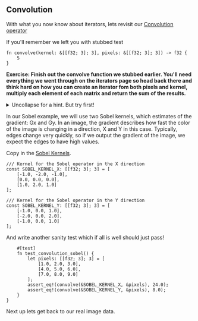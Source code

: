 ## Convolution

With what you now know about iterators, lets revisit our [Convolution operator](https://en.wikipedia.org/wiki/Kernel_(image_processing)#Convolution)

If you'll remember we left you with stubbed test
```rust, ignore
fn convolve(kernel: &[[f32; 3]; 3], pixels: &[[f32; 3]; 3]) -> f32 {
    5
}
```

**Exercise: Finish out the convolve function we stubbed earlier. You'll need everything we went through on the iterators page so head back there and think hard on how you can create an iterator fom both pixels and kernel, multiply each element of each matrix and return the sum of the results.**

<details><summary>Uncollapse for a hint. But try first!</summary>
<p>

Here we use `zip` to combine two iterators into one iterator that yields tuple elements. Since kernel and pixels are nested arrays, `kernel.iter()` and `pixels.iter()` both give iterators over elements of type `[f32; 3]`. So, the tuple parameter `(kernel_col, input_col)` has type `([f32; 3], [f32; 3])`. Therefore in the closure, we iterate and zip once again, to yield elements of type `(f32, f32)` that we can multiply together. Finally we use the sum combinator to add all the products up.
</p>
</details>


In our Sobel example, we will use two Sobel kernels, which estimates of the gradient: Gx and Gy. In an image, the gradient describes how fast the color of the image is changing in a direction, X and Y in this case. Typically, edges change very quickly, so if we output the gradient of the image, we expect the edges to have high values.


Copy in the [Sobel Kernels](https://en.wikipedia.org/wiki/Sobel_operator). 
```rust,ignore
/// Kernel for the Sobel operator in the X direction
const SOBEL_KERNEL_X: [[f32; 3]; 3] = [
    [-1.0, -2.0, -1.0],
    [0.0, 0.0, 0.0],
    [1.0, 2.0, 1.0]
];

/// Kernel for the Sobel operator in the Y direction
const SOBEL_KERNEL_Y: [[f32; 3]; 3] = [
    [-1.0, 0.0, 1.0],
    [-2.0, 0.0, 2.0],
    [-1.0, 0.0, 1.0]
];
```

And write another sanity test which if all is well should just pass!
```rust,ignore
    #[test]
    fn test_convolution_sobel() {
        let pixels: [[f32; 3]; 3] = [
            [1.0, 2.0, 3.0],
            [4.0, 5.0, 6.0],
            [7.0, 8.0, 9.0]
        ];
        assert_eq!(convolve(&SOBEL_KERNEL_X, &pixels), 24.0);
        assert_eq!(convolve(&SOBEL_KERNEL_Y, &pixels), 8.0);
    }
}
```

Next up lets get back to our real image data.